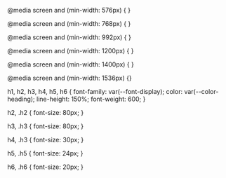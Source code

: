 @media screen and (min-width: 576px) { }

@media screen and (min-width: 768px) { }

@media screen and (min-width: 992px) { }

@media screen and (min-width: 1200px) { }

@media screen and (min-width: 1400px) { }

@media screen and (min-width: 1536px) {}

h1,
h2,
h3,
h4,
h5,
h6 {
font-family: var(--font-display);
color: var(--color-heading);
line-height: 150%;
font-weight: 600;
}

h2,
.h2 {
font-size: 80px;
}

h3,
.h3 {
font-size: 80px;
}

h4,
.h3 {
font-size: 30px;
}

h5,
.h5 {
font-size: 24px;
}

h6,
.h6 {
font-size: 20px;
}
